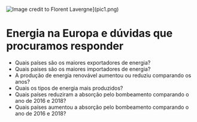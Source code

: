 ![Image credit to Florent Lavergne](http://www.suschem.org/files/library/placeholders/Technologies/ploq7ouq0fm-anna-jimenez-calaf.jpg?thumb=in-content)](pic1.png)
# Energia na Europa e dúvidas que procuramos responder
* Quais países são os maiores exportadores de energia?
* Quais paises são os maiores importadores de energia?
* A produção de energia renovável aumentou ou reduziu comparando os anos?
* Quais os tipos de energia mais produzidos?
* Quais países reduziram a  absorção pelo bombeamento comparando o ano de 2016 e 2018?
* Quais países aumentou a absorção pelo bombeamento comparando o ano de 2016 e 2018?
